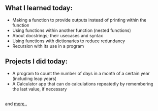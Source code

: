 ## What I learned today:  
- Making a function to provide outputs instead of printing within the function  
- Using functions within another function (nested functions)  
- About docstrings; their usecases and syntax  
- Using functions with dictionaries to reduce redundancy  
- Recursion with its use in a program  

## Projects I did today:  
- A program to count the number of days in a month of a certain year (including leap years)  
- A Calculator app that can do calculations repeatedly by remembering the last value, if necessary  

&nbsp;  
and [more..](../Day10/)  